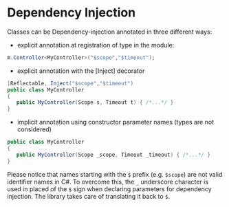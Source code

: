 # Dependency Injection

Classes can be Dependency-injection annotated in three different ways:

- explicit annotation at registration of type in the module:

```C#
m.Controller<MyController>("$scope","$timeout");
```

- explicit annotation with the [Inject] decorator 

```C#
[Reflectable, Inject("$scope","$timeout")
public class MyController
{
   public MyController(Scope s, Timeout t) { /*...*/ }
}
```

- implicit annotation using constructor parameter names (types are not considered)

```C#
public class MyController
{
   public MyController(Scope _scope, Timeout _timeout) { /*...*/ }
}
```

Please notice that names starting with the `$` prefix (e.g. `$scope`) are not valid identifier names in C#.
To overcome this, the `_` underscore character is used in placed of the `$` sign when declaring parameters for dependency injection. 
The library takes care of translating it back to `$`. 


